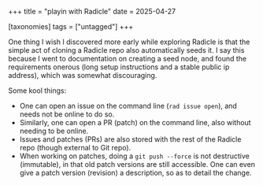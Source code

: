 +++
title = "playin with Radicle"
date = 2025-04-27

[taxonomies]
tags = ["untagged"]
+++

One thing I wish I discovered more early while exploring Radicle is that
the simple act of cloning a Radicle repo also automatically seeds it.
I say this because I went to documentation on creating a seed node,
and found the requirements onerous (long setup instructions and a stable public ip address),
which was somewhat discouraging.

Some kool things:

- One can open an issue on the command line (`rad issue open`),
  and needs not be online to do so.
- Similarly, one can open a PR (patch) on the command line,
  also without needing to be online.
- Issues and patches (PRs) are also stored with the rest of the Radicle repo
  (though external to Git repo).
- When working on patches,
  doing a `git push --force` is not destructive (immutable),
  in that old patch versions are still accessible.
  One can even give a patch version (revision) a description, so as to detail the change.
